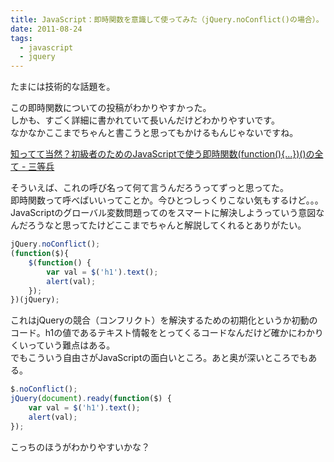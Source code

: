 ```yaml
---
title: JavaScript：即時関数を意識して使ってみた（jQuery.noConflict()の場合）。
date: 2011-08-24
tags:
  - javascript
  - jquery
---
```


たまには技術的な話題を。

この即時関数についての投稿がわかりやすかった。<br>
しかも、すごく詳細に書かれていて長いんだけどわかりやすいです。<br>
なかなかここまでちゃんと書こうと思ってもかけるもんじゃないですね。

<a href="http://d.hatena.ne.jp/sandai/20110824/p1" title="知ってて当然？初級者のためのJavaScriptで使う即時関数(function(){...})()の全て - 三等兵" target="_blank">知ってて当然？初級者のためのJavaScriptで使う即時関数(function(){...})()の全て - 三等兵</a>

そういえば、これの呼び名って何て言うんだろうってずっと思ってた。<br>
即時関数って呼べばいいってことか。今ひとつしっくりこない気もするけど。。。<br>
JavaScriptのグローバル変数問題ってのをスマートに解決しようっていう意図なんだろうなと思ってたけどここまでちゃんと解説してくれるとありがたい。

~~~javascript
jQuery.noConflict();
(function($){
	$(function() {
		var val = $('h1').text();
		alert(val);
	});
})(jQuery);
~~~

これはjQueryの競合（コンフリクト）を解決するための初期化というか初動のコード。h1の値であるテキスト情報をとってくるコードなんだけど確かにわかりくいっていう難点はある。<br>
でもこういう自由さがJavaScriptの面白いところ。あと奥が深いところでもある。<br>

~~~javascript
$.noConflict();
jQuery(document).ready(function($) {
	var val = $('h1').text();
	alert(val);
});
~~~

こっちのほうがわかりやすいかな？
